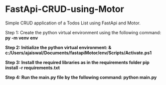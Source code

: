 # FastApi-CRUD-using-Motor
Simple CRUD application of a Todos List using FastApi and Motor.



Step 1:
Create the python virtual environment using the following command:
<b>py -m venv env<b/>

Step 2:
Initialize the python virtual environment:
<b>& c:/Users/ajaiswal/Documents/fastapiMotor/env/Scripts/Activate.ps1<b/>

Step 3:
Install the required libraries as in the requirements folder
<b>pip install -r requirements.txt<b/>

Step 4:
Run the main.py file by the following command:
<b>python main.py<b/>
